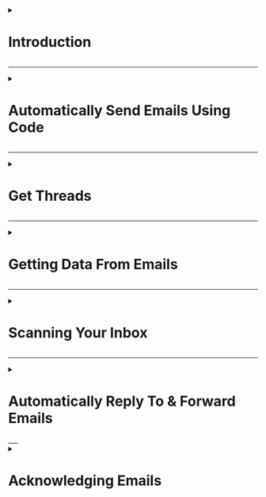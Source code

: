 <details>

<summary>

# Introduction

</summary>

To give the script access to your emails:

![](20220603112413.png)  


</details>

___

<details>

<summary>

# Automatically Send Emails Using Code

</summary>

The parent class is `GmailApp`

To send an email:

![](20220603112841.png)  

E.g.:

![](20220603112953.png)  

For multiple recepients:

![](20220603113054.png)  

Some available parameters for the optional arguments are:

![](20220603113508.png)  

Usage:

![](20220603113819.png)  

Note: The `name` key will change the displayed name of the sender

</details>

___

<details>

<summary>

# Get Threads

</summary>

What are threads?

Each row in the below image is a thread, consisting of more or more mails:

![](20220603120316.png)  

A thread with multiple mails is as follows:

![](20220603120410.png)  

---

![](20220603120724.png)  

Each function from lines 3 to 8 returns a Gmail thread in the form of an array

Output:

![](20220603120846.png)  

There are optional parameters that we can work with to get a sub-section of emails. If we wish to get first 2 mails:

![](20220603121225.png)  


</details>

---

<details>

<summary>

# Getting Data From Emails

</summary>

To get messages from the first thread from our inbox:

![](20220603123231.png)  

Output:

![](20220603123419.png)  

To get the details of the first mail of the 3rd (latest) thread:

![](20220603124214.png)  

Output:

![](20220603124335.png)  

</details>

---

<details>

<summary>

# Scanning Your Inbox

</summary>

To search for mails containing the keyword "YouTube" (similar to how we use the search functionality on Gmail)

![](20220603125540.png)  

Output:

![](20220603125633.png)

This will get mails containing "YouTube" anywhere in the mail, including the attachments. So it is very generalized.

To implement more advanced search functionalities as follows:

![](20220603130538.png)  

Do the following:

![](20220603130700.png)  

Output:

![](20220603130818.png)  

---

To get a sub-section of the mails:

![](20220603131122.png)  

This will get the first mail sent by Youtube. 

![](20220603131253.png)  

Similarly, to get the first 2 mails, we can put `("from Youtube", 0, 2)` instead.


</details>

---

<details>

<summary>

# Automatically Reply To & Forward Emails

</summary>

There are 2 ways to reply to a mail:
1. Reply to the thread itself (i.e. replying to the last message)
2. Reply to a specific mail in the thread


The following snippet will reply to the 2nd thread from a certain specified person:

![](20220603132453.png)  

Note: This will only reply to the sender, and not everyone in the thread.

To reply to everyone in the thread (just like the "Reply All") option, do the following:

![](20220603132800.png)  

---

Forwarding mails:

Say we wish to forward the last mail of the 2nd thread from a certain sender, we will do the following:

![](20220603133019.png)

</details>
___

<details>

<summary>

# Acknowledging Emails

</summary>

Objective: Perform operations such as marking the mails as Read, Unread, Important, Unimportant, and starring them or un-starring them.

In the following snippet, all the mails from the last 24 hours will be marked as Unread:

![](20220603141250.png)  

To mark them as read, simply change the method that is used:

![](20220603141520.png)  

Similarly to mark Important or Unimportant:

![](20220603141616.png)  

![](20220603141638.png)  

To Star and Un-Star, we will have to target individual messages.

To star the first message of each thread in the last 24 hours:

![](20220603141905.png)  

Same format for Un-Starring:



![](20220603141944.png)  

</details>
